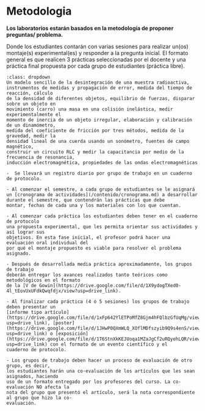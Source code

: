 # Metodologia

**Los laboratorios estarán basados en la metodología de proponer preguntas/ problema.**

Donde los estudiantes contarán con varias sesiones para realizar un(os) montaje(s) experimental(es) y responder a la pregunta inicial. El formato general es que realicen 3 prácticas seleccionadas por el docente y una práctica final propuesta por cada grupo de estudiantes (práctica libre). 

`````{admonition} Algunas de las prácticas
:class: dropdown
Un modelo sencillo de la desintegración de una muestra radioactiva, instrumentos de medidas y propagación de error, medida del tiempo de reacción, cálculo
de la densidad de diferentes objetos, equilibrio de fuerzas, disparar sobre un objeto en
movimiento (carro) una masa en una colisión inelástica, medir experimentalmente el
momento de inercia de un objeto irregular, elaboración y calibración de un dinamómetro,
medida del coeficiente de fricción por tres métodos, medida de la gravedad, medir la
densidad lineal de una cuerda usando un sonómetro, fuentes de campo magnético,
construir un circuito RLC y medir la capacitancia por medio de la frecuencia de resonancia,
inducción electromagnética, propiedades de las ondas electromagnéticas
`````

```{warning}
-  Se llevará un registro diario por grupo de trabajo en un cuaderno de protocolo.

- Al comenzar el semestre, a cada grupo de estudiantes se le asignará un [cronograma de actividades](/contenido/cronograma.md) a desarrollar durante el semestre, que contendrán las prácticas que debe
montar, fechas de cada una y los materiales con los que cuentan.

- Al comenzar cada práctica los estudiantes deben tener en el cuaderno de protocolo
una propuesta experimental, que les permita orientar sus actividades y así lograr sus
objetivos. En esta fase inicial, el profesor podrá hacer una evaluación oral individual del
por qué el montaje propuesto es viable para resolver el problema asignado.

- Después de desarrollada media práctica aproximadamente, los grupos de trabajo
deberán entregar los avances realizados tanto teóricos como metodológicos en el formato
de la [V de Gowin](https://drive.google.com/file/d/1X9ydogTXed0-4l_tEovUxUFdkQwqfdjx/view?usp=drive_link).

- Al finalizar cada práctica (4 ó 5 sesiones) los grupos de trabajo deben presentar un
[informe tipo artículo](https://drive.google.com/file/d/1xFp642YlETPoMfZ8Gjm4hFQlbzGfUqMg/view?usp=drive_link), [poster](https://drive.google.com/file/d/1JHwP0QXmWLQ_XOflMDfszyib9Q9s4enS/view?usp=drive_link) o [exposición](https://drive.google.com/file/d/1T6StnXkKEJUoqa1MZaJgCf2uRQyehLQR/view?usp=drive_link) con el formato de un evento científico y el
cuaderno de protocolo.

- Los grupos de trabajo deben hacer un proceso de evaluación de otro grupo, es decir,
los estudiantes harán una co-evaluación de los artículos que les sean asignados, haciendo
uso de un formato entregado por los profesores del curso. La co-evaluación NO afecta la
nota del grupo que presentó el artículo, será la nota correspondiente al grupo que hizo la co-
evaluación.

```






